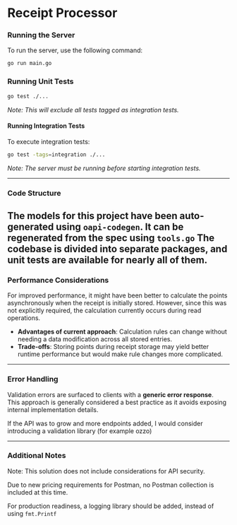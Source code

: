 # Receipt Processor

### Running the Server
To run the server, use the following command:

```bash
go run main.go
```

### Running Unit Tests

```bash
go test ./...
```
*Note: This will exclude all tests tagged as integration tests.*

#### Running Integration Tests
To execute integration tests:

```bash
go test -tags=integration ./...
```

*Note: The server must be running before starting integration tests.*

---

### Code Structure
The models for this project have been auto-generated using `oapi-codegen`. It can be regenerated from the spec using ```tools.go```
The codebase is divided into separate packages, and unit tests are available for nearly all of them.
---

### Performance Considerations
For improved performance, it might have been better to calculate the points asynchronously when the receipt is initially stored. However, since this was not explicitly required, the calculation currently occurs during read operations.

- **Advantages of current approach**: Calculation rules can change without needing a data modification across all stored entries.
- **Trade-offs**: Storing points during receipt storage may yield better runtime performance but would make rule changes more complicated.

---

### Error Handling
Validation errors are surfaced to clients with a **generic error response**.  
This approach is generally considered a best practice as it avoids exposing internal implementation details.

If the API was to grow and more endpoints added, I would consider introducing a validation library (for example ozzo)

---

### Additional Notes
Note: This solution does not include considerations for API security.      

Due to new pricing requirements for Postman, no Postman collection is included at this time.

For production readiness, a logging library should be added, instead of using ```fmt.Printf```